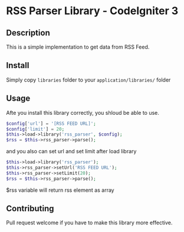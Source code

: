 # RSS Parser Library - CodeIgniter 3
## Description
This is a simple implementation to get data from RSS Feed.

## Install
Simply copy `libraries` folder to your `application/libraries/` folder

## Usage
Afte you install this library correctly, you shloud be able to use.
```php
$config['url'] = '[RSS FEED URL]';
$config['limit'] = 20;
$this->load->library('rss_parser', $config);
$rss = $this->rss_parser->parse();
```
and you also can set url and set limit after load library
```php
$this->load->library('rss_parser');
$this->rss_parser->setUrl('RSS FEED URL');
$this->rss_parser->setLimit(20);
$rss = $this->rss_parser->parse();
```
$rss variable will return rss element as array

## Contributing
Pull request welcome if you have to make this library more effective.
